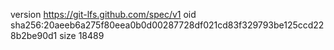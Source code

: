 version https://git-lfs.github.com/spec/v1
oid sha256:20aeeb6a275f80eea0b0d00287728df021cd83f329793be125ccd228b2be90d1
size 18489
